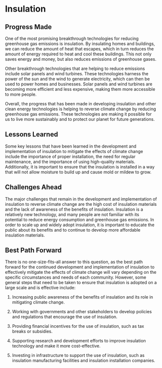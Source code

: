# Insulation

## Progress Made

One of the most promising breakthrough technologies for reducing greenhouse gas emissions is insulation. By insulating homes and buildings, we can reduce the amount of heat that escapes, which in turn reduces the amount of energy required to heat and cool these buildings. This not only saves energy and money, but also reduces emissions of greenhouse gases.

Other breakthrough technologies that are helping to reduce emissions include solar panels and wind turbines. These technologies harness the power of the sun and the wind to generate electricity, which can then be used to power homes and businesses. Solar panels and wind turbines are becoming more efficient and less expensive, making them more accessible to more people.

Overall, the progress that has been made in developing insulation and other clean energy technologies is helping to reverse climate change by reducing greenhouse gas emissions. These technologies are making it possible for us to live more sustainably and to protect our planet for future generations.

## Lessons Learned

Some key lessons that have been learned in the development and implementation of insulation to mitigate the effects of climate change include the importance of proper installation, the need for regular maintenance, and the importance of using high-quality materials. Additionally, it is important to ensure that the insulation is installed in a way that will not allow moisture to build up and cause mold or mildew to grow.

## Challenges Ahead

The major challenges that remain in the development and implementation of insulation to reverse climate change are the high cost of insulation materials and the lack of awareness of the benefits of insulation. Insulation is a relatively new technology, and many people are not familiar with its potential to reduce energy consumption and greenhouse gas emissions. In order to scale up and widely adopt insulation, it is important to educate the public about its benefits and to continue to develop more affordable insulation materials.

## Best Path Forward

There is no one-size-fits-all answer to this question, as the best path forward for the continued development and implementation of insulation to effectively mitigate the effects of climate change will vary depending on the specific circumstances and needs of each community. However, some general steps that need to be taken to ensure that insulation is adopted on a large scale and is effective include:

1. Increasing public awareness of the benefits of insulation and its role in mitigating climate change.

2. Working with governments and other stakeholders to develop policies and regulations that encourage the use of insulation.

3. Providing financial incentives for the use of insulation, such as tax breaks or subsidies.

4. Supporting research and development efforts to improve insulation technology and make it more cost-effective.

5. Investing in infrastructure to support the use of insulation, such as insulation manufacturing facilities and insulation installation companies.
